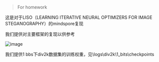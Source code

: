 > For homework

这是对于LISO（LEARNING ITERATIVE NEURAL OPTIMIZERS FOR IMAGE STEGANOGRAPHY）的mindspore复现

我们提供对主要框架的复现以供参考

![image](https://github.com/user-attachments/assets/1d9f31b3-47dd-4782-846b-e9b0bb312d54)

我们提供1 bbs下div2k数据集的训练权重，见\logs\div2k\1_bits\checkpoints
